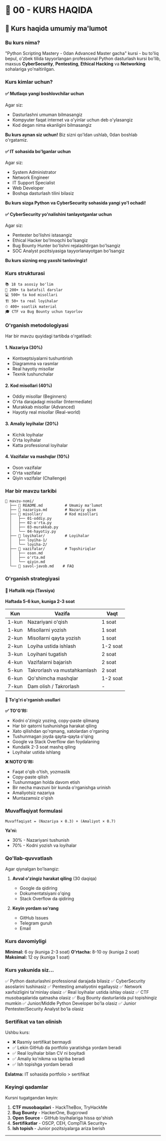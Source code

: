 # 📖 00 - KURS HAQIDA

## 🎯 Kurs haqida umumiy ma'lumot

### Bu kurs nima?

"Python Scripting Mastery - 0dan Advanced Master gacha" kursi - bu to'liq bepul, o'zbek tilida tayyorlangan professional Python dasturlash kursi bo'lib, maxsus **CyberSecurity**, **Pentesting**, **Ethical Hacking** va **Networking** sohalariga yo'naltirilgan.

### Kurs kimlar uchun?

#### ✅ Mutlaqo yangi boshlovchilar uchun
Agar siz:
- Dasturlashni umuman bilmasangiz
- Kompyuter faqat internet va o'yinlar uchun deb o'ylasangiz
- Kod degan nima ekanligini bilmasangiz

**Bu kurs aynan siz uchun!** Biz sizni qo'ldan ushlab, 0dan boshlab o'rgatamiz.

#### ✅ IT sohasida bo'lganlar uchun
Agar siz:
- System Administrator
- Network Engineer
- IT Support Specialist
- Web Developer
- Boshqa dasturlash tilini bilasiz

**Bu kurs sizga Python va CyberSecurity sohasida yangi yo'l ochadi!**

#### ✅ CyberSecurity yo'nalishini tanlayotganlar uchun
Agar siz:
- Pentester bo'lishni istasangiz
- Ethical Hacker bo'lmoqchi bo'lsangiz
- Bug Bounty Hunter bo'lishni rejalashtirgan bo'lsangiz
- SOC Analyst pozitsiyasiga tayyorlanayotgan bo'lsangiz

**Bu kurs sizning eng yaxshi tanlovingiz!**

### Kurs strukturasi

```
📚 18 ta asosiy bo'lim
📝 200+ ta batafsil darslar
💻 500+ ta kod misollari
🏗️ 50+ ta real loyihalar
⏱ 400+ soatlik material
🎓 CTF va Bug Bounty uchun tayorlov
```

### O'rganish metodologiyasi

Har bir mavzu quyidagi tartibda o'rgatiladi:

#### 1. Nazariya (30%)
- Kontseptsiyalarni tushuntirish
- Diagramma va rasmlar
- Real hayotiy misollar
- Texnik tushunchalar

#### 2. Kod misollari (40%)
- Oddiy misollar (Beginners)
- O'rta darajadagi misollar (Intermediate)
- Murakkab misollar (Advanced)
- Hayotiy real misollar (Real-world)

#### 3. Amaliy loyihalar (20%)
- Kichik loyihalar
- O'rta loyihalar
- Katta professional loyihalar

#### 4. Vazifalar va mashqlar (10%)
- Oson vazifalar
- O'rta vazifalar
- Qiyin vazifalar (Challenge)

### Har bir mavzu tarkibi

```
📁 mavzu-nomi/
  ├── 📄 README.md          # Umumiy ma'lumot
  ├── 📖 nazariya.md        # Nazariy qism
  ├── 📁 misollar/          # Kod misollari
  │   ├── 01-oddiy.py
  │   ├── 02-o'rta.py
  │   ├── 03-murakkab.py
  │   └── 04-hayotiy.py
  ├── 📁 loyihalar/         # Loyihalar
  │   ├── loyiha-1/
  │   └── loyiha-2/
  ├── 📁 vazifalar/         # Topshiriqlar
  │   ├── oson.md
  │   ├── o'rta.md
  │   └── qiyin.md
  └── 📄 savol-javob.md    # FAQ
```

### O'rganish strategiyasi

#### 📅 Haftalik reja (Tavsiya)

**Haftada 5-6 kun, kuniga 2-3 soat**

| Kun | Vazifa | Vaqt |
|-----|--------|------|
| 1-kun | Nazariyani o'qish | 1 soat |
| 1-kun | Misollarni yozish | 1 soat |
| 2-kun | Misollarni qayta yozish | 1 soat |
| 2-kun | Loyiha ustida ishlash | 1-2 soat |
| 3-kun | Loyihani tugatish | 2 soat |
| 4-kun | Vazifalarni bajarish | 2 soat |
| 5-kun | Takrorlash va mustahkamlash | 2 soat |
| 6-kun | Qo'shimcha mashqlar | 1-2 soat |
| 7-kun | Dam olish / Takrorlash | - |

#### 🎯 To'g'ri o'rganish usullari

**✅ TO'G'RI:**
- Kodni o'zingiz yozing, copy-paste qilmang
- Har bir qatorni tushunishga harakat qiling
- Xato qilishdan qo'rqmang, xatolardan o'rganing
- Tushunmagan joyda qayta-qayta o'qing
- Google va Stack Overflow dan foydalaning
- Kundalik 2-3 soat mashq qiling
- Loyihalar ustida ishlang

**❌ NOTO'G'RI:**
- Faqat o'qib o'tish, yozmaslik
- Copy-paste qilish
- Tushunmagan holda davom etish
- Bir necha mavzuni bir kunda o'rganishga urinish
- Amaliyotsiz nazariya
- Muntazamsiz o'qish

### Muvaffaqiyat formulasi

```
Muvaffaqiyat = (Nazariya × 0.3) + (Amaliyot × 0.7)
```

**Ya'ni:**
- 30% - Nazariyani tushunish
- 70% - Kodni yozish va loyihalar

### Qo'llab-quvvatlash

Agar qiynalgan bo'lsangiz:

1. **Avval o'zingiz harakat qiling** (30 daqiqa)
   - Google da qidiring
   - Dokumentatsiyani o'qing
   - Stack Overflow da qidiring

2. **Keyin yordam so'rang**
   - GitHub Issues
   - Telegram guruh
   - Email

### Kurs davomiyligi

**Minimal:** 6 oy (kuniga 2-3 soat)
**O'rtacha:** 8-10 oy (kuniga 2 soat)
**Maksimal:** 12 oy (kuniga 1 soat)

### Kurs yakunida siz...

✅ Python dasturlashni professional darajada bilasiz
✅ CyberSecurity asoslarini tushinasiz
✅ Pentesting amaliyotini egallaysiz
✅ Network xavfsizligini ta'minlay olasiz
✅ Real loyihalar ustida ishlay olasiz
✅ CTF musobaqalarida qatnasha olasiz
✅ Bug Bounty dasturlarida pul topishingiz mumkin
✅ Junior/Middle Python Developer bo'la olasiz
✅ Junior Pentester/Security Analyst bo'la olasiz

### Sertifikat va tan olinish

Ushbu kurs:
- ❌ Rasmiy sertifikat bermaydi
- ✅ Lekin GitHub da portfolio yaratishga yordam beradi
- ✅ Real loyihalar bilan CV ni boyitadi
- ✅ Amaliy ko'nikma va tajriba beradi
- ✅ Ish topishga yordam beradi

**Eslatma:** IT sohasida portfolio > sertifikat

### Keyingi qadamlar

Kursni tugatgandan keyin:

1. **CTF musobaqalari** - HackTheBox, TryHackMe
2. **Bug Bounty** - HackerOne, Bugcrowd
3. **Open Source** - GitHub loyihalariga hissa qo'shish
4. **Sertifikatlar** - OSCP, CEH, CompTIA Security+
5. **Ish topish** - Junior pozitsiyalarga ariza berish

---